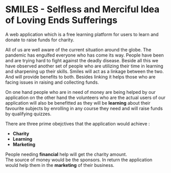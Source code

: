 # SMILES - Selfless and Merciful Idea of Loving Ends Sufferings
A web application which is a free learning platform for users to learn and donate to raise funds for charity.

All of us are well aware of the current situation around the globe. The pandemic has engulfed everyone who has come its way. People have been and are trying hard to fight against the deadly disease. 
Beside all this we have observed another set of people who are utilizing their time in learning and sharpening up their skills. Smiles will act as a linkage between the two. And will provide benefits to both. Besides linking it helps those who are facing issues in raising and collecting funds. 

On one hand people who are in need of money are being helped by our application on the other hand the volunteers who are the actual users of our application will also be benefitted as they will be <b>learning</b> about their favourite subjects by enrolling in any course they need and will raise funds by qualifying quizzes.

There are three prime obejctives that the application would achieve :<br>
- <b>Charity </b>
- <b>Learning </b>
- <b>Marketing</b>

People needing <b>financial</b> help will get the charity amount. <br>
The source of money would be the sponsors.  In return the application would help them in the <b>marketing</b> of their business.
